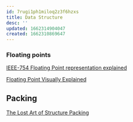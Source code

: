 ```yaml
---
id: 7rugi1ph1miloq2z3f6hzxs
title: Data Structure
desc: ''
updated: 1662314904047
created: 1662310869647
---
```


### Floating points

[IEEE-754 Floating Point representation explained](https://bartaz.github.io/ieee754-visualization/)

[Floating Point Visually Explained](https://fabiensanglard.net/floating_point_visually_explained/)

## Packing

[The Lost Art of Structure Packing](http://www.catb.org/esr/structure-packing/)